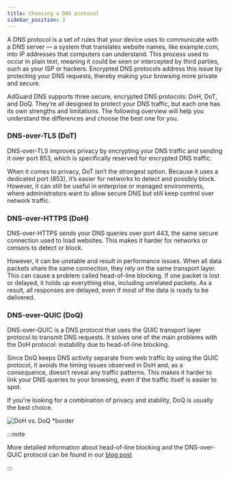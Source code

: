 ```yaml
---
title: Choosing a DNS protocol
sidebar_position: 2
---
```


A DNS protocol is a set of rules that your device uses to communicate with a DNS server — a system that translates website names, like example.com, into IP addresses that computers can understand. This process used to occur in plain text, meaning it could be seen or intercepted by third parties, such as your ISP or hackers. Encrypted DNS protocols address this issue by protecting your DNS requests, thereby making your browsing more private and secure.

AdGuard DNS supports three secure, encrypted DNS protocols: DoH, DoT, and DoQ. They’re all designed to protect your DNS traffic, but each one has its own strengths and limitations. The following overview will help you understand the differences and choose the best one for you.

### DNS-over-TLS (DoT)

DNS-over-TLS improves privacy by encrypting your DNS traffic and sending it over port 853, which is specifically reserved for encrypted DNS traffic.

When it comes to privacy, DoT isn’t the strongest option. Because it uses a dedicated port (853), it’s easier for networks to detect and possibly block. However, it can still be useful in enterprise or managed environments, where administrators want to allow secure DNS but still keep control over network traffic.

### DNS-over-HTTPS (DoH)

DNS-over-HTTPS sends your DNS queries over port 443, the same secure connection used to load websites. This makes it harder for networks or censors to detect or block.

However, it can be unstable and result in performance issues. When all data packets share the same connection, they rely on the same transport layer. This can cause a problem called head-of-line blocking. If one packet is lost or delayed, it holds up everything else, including unrelated packets. As a result, all responses are delayed, even if most of the data is ready to be delivered.

### DNS-over-QUIC (DoQ)

DNS-over-QUIC is a DNS protocol that uses the QUIC transport layer protocol to transmit DNS requests. It solves one of the main problems with the DoH protocol: instability due to head-of-line blocking.

Since DoQ keeps DNS activity separate from web traffic by using the QUIC protocol, it avoids the timing issues observed in DoH and, as a consequence, doesn’t reveal any traffic patterns. This makes it harder to link your DNS queries to your browsing, even if the traffic itself is easier to spot.

If you're looking for a combination of privacy and stability, DoQ is usually the best choice.

![DoH vs. DoQ *border](https://cdn.adtidy.org/blog/new/gy178dohdoq.jpg)

:::note

More detailed information about head-of-line blocking and the DNS-over-QUIC protocol can be found in our [blog post](https://adguard-dns.io/en/blog/dns-over-quic.html)

:::
